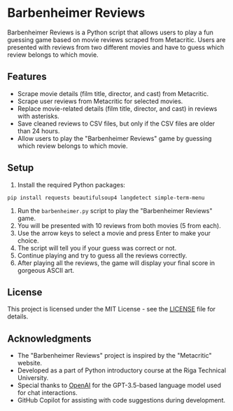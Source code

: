 # Barbenheimer Reviews

Barbenheimer Reviews is a Python script that allows users to play a fun guessing game based on movie reviews scraped from Metacritic. Users are presented with reviews from two different movies and have to guess which review belongs to which movie.

## Features

- Scrape movie details (film title, director, and cast) from Metacritic.
- Scrape user reviews from Metacritic for selected movies.
- Replace movie-related details (film title, director, and cast) in reviews with asterisks.
- Save cleaned reviews to CSV files, but only if the CSV files are older than 24 hours.
- Allow users to play the "Barbenheimer Reviews" game by guessing which review belongs to which movie.

## Setup

1. Install the required Python packages:

`pip install requests beautifulsoup4 langdetect simple-term-menu`

1. Run the `barbenheimer.py` script to play the "Barbenheimer Reviews" game.
2. You will be presented with 10 reviews from both movies (5 from each).
3. Use the arrow keys to select a movie and press Enter to make your choice.
4. The script will tell you if your guess was correct or not.
5. Continue playing and try to guess all the reviews correctly.
6. After playing all the reviews, the game will display your final score in gorgeous ASCII art.

## License

This project is licensed under the MIT License - see the [LICENSE](LICENSE) file for details.

## Acknowledgments

- The "Barbenheimer Reviews" project is inspired by the "Metacritic" website.
- Developed as a part of Python introductory course at the Riga Technical University.
- Special thanks to [OpenAI](https://openai.com) for the GPT-3.5-based language model used for chat interactions.
- GitHub Copilot for assisting with code suggestions during development.
